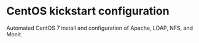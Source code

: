# CentOS kickstart configuration

<p>Automated CentOS 7 install and configuration of Apache, LDAP, NFS, and Monit.</p>
